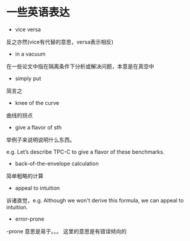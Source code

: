 # 一些英语表达

- vice versa 

反之亦然(vice有代替的意思，versa表示相反)

- in a vacuum

在一些论文中指在隔离条件下分析或解决问题，本意是在真空中

- simply put

简言之

- knee of the curve

曲线的拐点

- give a flavor of sth

举例子来说明说明什么东西。

e.g. Let’s describe TPC-C to give a flavor of these benchmarks.

- back-of-the-envelope calculation

简单粗略的计算

- appeal to intuition

诉诸直觉，e.g. Although we won't derive this formula, we can appeal to intuition.

- error-prone

-prone 意思是易于。。。  这里的意思是有错误倾向的
